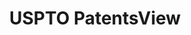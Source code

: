 ---
layout: default
bigquery: https://console.cloud.google.com/bigquery?p=patents-public-data&d=patentsview&page=dataset
citation: Attribution should be given to PatentsView for use, distribution, or derivative
  works.
code: https://github.com/CSSIP-AIR/PatentsView-Code-Snippets/
contributors: USPTO
cost: None
description: 'PatentsView includes US patent data including raw data (summaries, applications,
  pregrant applications), disambugations of inventors and assignees, and inventor
  gender estimates.  Also foreign priority data, # of figures and sheets, and government
  interest statements.'
documentation: https://patentsview.org/query/builder-faqs
last_edit: 04/05/2022, 20:46:05
location: https://patentsview.org/
maintained_by: USPTO
record_creation_timestamp: 12/2/2020 17:20:46
schema_fields:
- status
- fname
- lawyer_id
- date
- location_id
- attribution_status
- disamb_inventor_id_20191008
- level_three
- rule_47
- disamb_inventor_id_20190312
- disamb_inventor_id_20171226
- county_fips
- disamb_inventor_id_20201229
- classification_value
- disamb_assignee_id_20200331
- series_code
- disamb_inventor_id_20190820
- assignee_id
- filename
- action_date
- lapse_of_patent
- deceased
- withdrawn
- section_id
- publication_number
- disamb_inventor_id_20181127
- disamb_assignee_id_20190820
- subclass_id
- rawinventor_id
- num_sheets
- term_extension
- subgroup
- country
- exemplary
- male
- disamb_assignee_id_20200630
- disamb_inventor_id_20180528
- _102_date
- rawassignee_id
- classification_data_source
- disamb_inventor_id_20200929
- patent_id
- city
- term_disclaimer
- name_last
- disamb_assignee_id_20190312
- field_id
- number
- classification_status
- disamb_inventor_id_20200331
- section
- disamb_assignee_id_20200929
- country_transformed
- name
- category_id
- _371_date
- latlong
- name_first
- lname
- disamb_inventor_id_20171003
- group
- relkind
- category
- disamb_inventor_id_20200630
- latin_name
- rawlocation_id
- level_one
- type
- county
- disamb_assignee_id_20191231
- text
- latitude
- level_two
- inventor_id
- applicant_type
- ipc_version_indicator
- num_figures
- num_claims
- variety
- citation_id
- group_id
- num
- subgroup_id
- title
- doctype
- rel_id
- subclass
- length
- longitude
- symbol_position
- disamb_inventor_id_20170307
- kind
- field_title
- dependent
- term_grant
- disamb_inventor_id_20170808
- main_group
- state_fips
- doc_type
- mainclass_id
- gi_statement
- disamb_inventor_id_20191231
- male_flag
- classification_level
- abstract
- f371_date
- ipc_class
- organization_id
- organization
- reldocno
- designation
- state
- id
- subsection_id
- f102_date
- sequence
- role
- disamb_assignee_id_20191008
- sector_title
- contract_award_number
- subcategory_id
- disclaimer_date
- disamb_assignee_id_20181127
- application_id
- uuid
shortname: patentsview
tags:
- disambiguation
- United States
- gender
terms_of_use: Creative Commons Attribution 4.0 International License.
timeframe: 1963-1999
title: USPTO PatentsView
uuid: cf1780b1-e265-4e49-8d1d-83b9cfe0fd9a
---